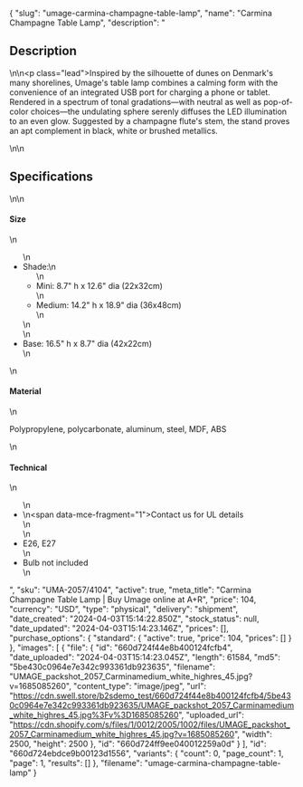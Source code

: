{
  "slug": "umage-carmina-champagne-table-lamp",
  "name": "Carmina Champagne Table Lamp",
  "description": "<h2>Description</h2>\n<!-- split -->\n<p class=\"lead\">Inspired by the silhouette of dunes on Denmark's many shorelines, Umage's table lamp combines a calming form with the convenience of an integrated USB port for charging a phone or tablet. Rendered in a spectrum of tonal gradations—with neutral as well as pop-of-color choices—the undulating sphere serenly diffuses the LED illumination to an even glow. Suggested by a champagne flute's stem, the stand proves an apt complement in black, white or brushed metallics.</p>\n<!-- split -->\n<h2>Specifications</h2>\n<!-- split -->\n<h4>Size</h4>\n<ul>\n<li>Shade:\n<ul>\n<li>Mini: 8.7\" h x 12.6\" dia (22x32cm)</li>\n<li>Medium: 14.2\" h x 18.9\" dia (36x48cm)</li>\n</ul>\n</li>\n<li>Base: 16.5\" h x 8.7\" dia (42x22cm)</li>\n</ul>\n<h4>Material</h4>\n<p>Polypropylene, polycarbonate, aluminum, steel, MDF, ABS</p>\n<h4>Technical</h4>\n<ul>\n<li>\n<span data-mce-fragment=\"1\">Contact us for UL details</span><br>\n</li>\n<li>E26, E27</li>\n<li>Bulb not included</li>\n</ul>",
  "sku": "UMA-2057/4104",
  "active": true,
  "meta_title": "Carmina Champagne Table Lamp | Buy Umage online at A+R",
  "price": 104,
  "currency": "USD",
  "type": "physical",
  "delivery": "shipment",
  "date_created": "2024-04-03T15:14:22.850Z",
  "stock_status": null,
  "date_updated": "2024-04-03T15:14:23.146Z",
  "prices": [],
  "purchase_options": {
    "standard": {
      "active": true,
      "price": 104,
      "prices": []
    }
  },
  "images": [
    {
      "file": {
        "id": "660d724f44e8b400124fcfb4",
        "date_uploaded": "2024-04-03T15:14:23.045Z",
        "length": 61584,
        "md5": "5be430c0964e7e342c993361db923635",
        "filename": "UMAGE_packshot_2057_Carminamedium_white_highres_45.jpg?v=1685085260",
        "content_type": "image/jpeg",
        "url": "https://cdn.swell.store/b2sdemo_test/660d724f44e8b400124fcfb4/5be430c0964e7e342c993361db923635/UMAGE_packshot_2057_Carminamedium_white_highres_45.jpg%3Fv%3D1685085260",
        "uploaded_url": "https://cdn.shopify.com/s/files/1/0012/2005/1002/files/UMAGE_packshot_2057_Carminamedium_white_highres_45.jpg?v=1685085260",
        "width": 2500,
        "height": 2500
      },
      "id": "660d724ff9ee040012259a0d"
    }
  ],
  "id": "660d724ebdce9b00123d1556",
  "variants": {
    "count": 0,
    "page_count": 1,
    "page": 1,
    "results": []
  },
  "filename": "umage-carmina-champagne-table-lamp"
}